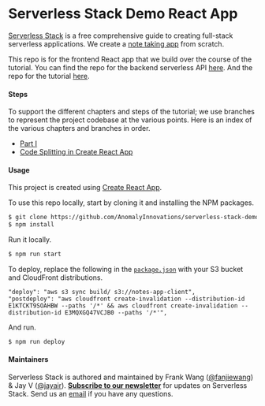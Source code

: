 # Serverless Stack Demo React App

[Serverless Stack](http://serverless-stack.com) is a free comprehensive guide to creating full-stack serverless applications. We create a [note taking app](http://demo.serverless-stack.com) from scratch.

This repo is for the frontend React app that we build over the course of the tutorial. You can find the repo for the backend serverless API [here](https://github.com/AnomalyInnovations/serverless-stack-demo-api). And the repo for the tutorial [here](https://github.com/AnomalyInnovations/serverless-stack-com).

#### Steps

To support the different chapters and steps of the tutorial; we use branches to represent the project codebase at the various points. Here is an index of the various chapters and branches in order.

- [Part I](../../tree/part-1)
- [Code Splitting in Create React App](../../tree/code-splitting-in-create-react-app)

#### Usage

This project is created using [Create React App](https://github.com/facebookincubator/create-react-app).

To use this repo locally, start by cloning it and installing the NPM packages.

``` bash
$ git clone https://github.com/AnomalyInnovations/serverless-stack-demo-client
$ npm install
```

Run it locally.

``` bash
$ npm run start
```

To deploy, replace the following in the [`package.json`](package.json) with your S3 bucket and CloudFront distributions.

```
"deploy": "aws s3 sync build/ s3://notes-app-client",
"postdeploy": "aws cloudfront create-invalidation --distribution-id E1KTCKT9SOAHBW --paths '/*' && aws cloudfront create-invalidation --distribution-id E3MQXGQ47VCJB0 --paths '/*'",
```

And run.

``` bash
$ npm run deploy
```

#### Maintainers

Serverless Stack is authored and maintained by Frank Wang ([@fanjiewang](https://twitter.com/fanjiewang)) & Jay V ([@jayair](https://twitter.com/jayair)). [**Subscribe to our newsletter**](http://eepurl.com/cEaBlf) for updates on Serverless Stack. Send us an [email][Email] if you have any questions.

[Email]: mailto:contact@anoma.ly



